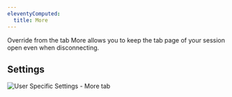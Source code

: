 ```yaml
---
eleventyComputed:
  title: More
---
```

Override from the tab More allows you to keep the tab page of your session open even when disconnecting.

## Settings

![User Specific Settings - More tab](https://cdnweb.devolutions.net/docs/docs_en_rdm_mac_clip10343.png)

